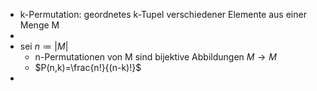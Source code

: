 - k-Permutation: geordnetes k-Tupel verschiedener Elemente aus einer Menge M
-
- sei $n\coloneqq |M|$
	- n-Permutationen von M sind bijektive Abbildungen $M\rightarrow M$
	- $P(n,k)=\frac{n!}{(n-k)!}$
-